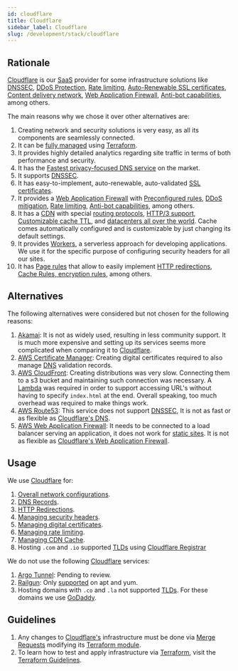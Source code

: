 ```yaml
---
id: cloudflare
title: Cloudflare
sidebar_label: Cloudflare
slug: /development/stack/cloudflare
---
```


## Rationale

[Cloudflare][CLOUDFLARE]
is our [SaaS](https://en.wikipedia.org/wiki/Software_as_a_service)
provider for some infrastructure solutions like
[DNSSEC][DNSSEC],
[DDoS Protection](https://www.cloudflare.com/ddos/),
[Rate limiting](https://www.cloudflare.com/rate-limiting/),
[Auto-Renewable SSL certificates](https://www.cloudflare.com/ssl/),
[Content delivery network](https://www.cloudflare.com/cdn/),
[Web Application Firewall][WAF],
[Anti-bot capabilities](https://blog.cloudflare.com/super-bot-fight-mode/),
among others.

The main reasons why we chose it
over other alternatives are:

1. Creating network and security solutions is very easy,
  as all its components are seamlessly connected.
1. It can be
  [fully managed](https://registry.terraform.io/providers/cloudflare/cloudflare/latest/docs)
  using [Terraform](/development/stack/terraform).
1. It provides highly detailed analytics regarding site traffic
  in terms of both performance and security.
1. It has the
  [Fastest privacy-focused DNS service](https://blog.cloudflare.com/announcing-1111/)
  on the market.
1. It supports [DNSSEC][DNSSEC].
1. It has easy-to-implement, auto-renewable, auto-validated
  [SSL certificates](https://www.cloudflare.com/ssl/).
1. It provides a
  [Web Application Firewall][WAF]
  with
  [Preconfigured rules](https://www.cloudflare.com/learning/security/threats/owasp-top-10/),
  [DDoS mitigation](https://www.cloudflare.com/learning/ddos/ddos-mitigation/),
  [Rate limiting](https://www.cloudflare.com/en-au/rate-limiting/),
  [Anti-bot capabilities](https://blog.cloudflare.com/super-bot-fight-mode/),
  among others.
1. It has a
  [CDN](https://www.cloudflare.com/cdn/)
  with special
  [routing protocols](https://www.cloudflare.com/products/argo-smart-routing/),
  [HTTP/3 support](https://blog.cloudflare.com/http3-the-past-present-and-future/),
  [Customizable cache TTL](https://support.cloudflare.com/hc/en-us/articles/218411427-What-does-edge-cache-expire-TTL-mean-#summary-of-page-rules-settings),
  and [datacenters all over the world](https://www.cloudflare.com/network/).
  Cache comes automatically configured
  and is customizable by just changing
  its default settings.
1. It provides
  [Workers](https://workers.cloudflare.com/),
  a serverless approach for developing applications.
  We use it for the specific purpose of configuring
  security headers for all our sites.
1. It has
  [Page rules](https://support.cloudflare.com/hc/en-us/articles/218411427-Understanding-and-Configuring-Cloudflare-Page-Rules-Page-Rules-Tutorial-)
  that allow to easily implement
  [HTTP redirections](https://developer.mozilla.org/en-US/docs/Web/HTTP/Redirections),
  [Cache Rules, encryption rules](https://support.cloudflare.com/hc/en-us/articles/202775670-Customizing-Cloudflare-s-cache),
  among others.

## Alternatives

The following alternatives were considered
but not chosen for the following reasons:

1. [Akamai](https://www.akamai.com/):
    It is not as widely used,
    resulting in less
    community support.
    It is much more expensive and setting up
    its services seems more complicated when
    comparing it to
    [Cloudflare][CLOUDFLARE].
1. [AWS Certificate Manager](https://aws.amazon.com/certificate-manager/):
    Creating digital certificates required to also manage
    [DNS](https://www.cloudflare.com/dns/)
    validation records.
1. [AWS CloudFront](https://aws.amazon.com/cloudfront/):
    Creating distributions was very slow.
    Connecting them to a s3 bucket and maintaining such
    connection was necessary.
    A [Lambda](/development/stack/aws/lambda/)
    was required in order to support accessing URL's
    without having to specify `index.html` at the end.
    Overall speaking, too much overhead was required
    to make things work.
1. [AWS Route53](https://aws.amazon.com/route53/):
    This service does not support
    [DNSSEC][DNSSEC],
    It is not as fast or as flexible as
    [Cloudflare's DNS](https://www.cloudflare.com/dns/).
1. [AWS Web Application Firewall](https://aws.amazon.com/waf/):
    It needs to be connected to a load balancer serving
    an application, it does not work for
    [static sites](https://en.wikipedia.org/wiki/Static_web_page).
    It is not as flexible as
    [Cloudflare's Web Application Firewall][WAF].

## Usage

We use [Cloudflare][CLOUDFLARE] for:

1. [Overall network configurations](https://gitlab.com/fluidattacks/product/-/blob/46f915132f8ba81b787ad9061456f2411e2b02a9/makes/applications/makes/dns/src/terraform/fluidattacks.tf#L1).
1. [DNS Records](https://gitlab.com/fluidattacks/product/-/blob/46f915132f8ba81b787ad9061456f2411e2b02a9/makes/applications/makes/dns/src/terraform/fluidattacks.tf#L79).
1. [HTTP Redirections](https://gitlab.com/fluidattacks/product/-/blob/46f915132f8ba81b787ad9061456f2411e2b02a9/makes/applications/makes/dns/src/terraform/fluidattacks.tf#L436).
1. [Managing security headers](https://gitlab.com/fluidattacks/product/-/blob/46f915132f8ba81b787ad9061456f2411e2b02a9/makes/applications/makes/dns/src/terraform/fluidattacks.tf#L481).
1. [Managing digital certificates](https://gitlab.com/fluidattacks/product/-/blob/46f915132f8ba81b787ad9061456f2411e2b02a9/makes/applications/makes/dns/src/terraform/certificates.tf).
1. [Managing rate limiting](https://gitlab.com/fluidattacks/product/-/blob/46f915132f8ba81b787ad9061456f2411e2b02a9/makes/applications/makes/dns/src/terraform/rate_limit.tf).
1. [Managing CDN Cache](https://gitlab.com/fluidattacks/product/-/blob/46f915132f8ba81b787ad9061456f2411e2b02a9/airs/deploy/production/terraform/cache.tf).
1. Hosting `.com` and `.io` supported
    [TLDs](https://www.cloudflare.com/tld-policies/)
    using
    [Cloudflare Registrar](https://www.cloudflare.com/products/registrar/)

We do not use the following
[Cloudflare][CLOUDFLARE] services:

1. [Argo Tunnel](https://www.cloudflare.com/products/argo-tunnel/):
    Pending to review.
1. [Railgun](https://www.cloudflare.com/website-optimization/railgun/):
    Only
    [supported](https://www.cloudflare.com/docs/railgun/installation.html#installation-overview)
    on apt and yum.
1. Hosting domains with `.co` and `.la` not supported
    [TLDs](https://www.cloudflare.com/tld-policies/).
    For these domains we use
    [GoDaddy](https://www.godaddy.com).

## Guidelines

1. Any changes to
    [Cloudflare's][CLOUDFLARE]
    infrastructure must be done via
    [Merge Requests](https://docs.gitlab.com/ee/user/project/merge_requests/)
    modifying its
    [Terraform module](https://gitlab.com/fluidattacks/product/-/tree/46f915132f8ba81b787ad9061456f2411e2b02a9/makes/applications/makes/dns/src/terraform).
1. To learn how to test and apply infrastructure via [Terraform](/development/stack/terraform),
    visit the
    [Terraform Guidelines](/development/stack/terraform#guidelines).

[CLOUDFLARE]: https://www.cloudflare.com/
[DNSSEC]: https://www.cloudflare.com/dns/dnssec/
[WAF]: https://www.cloudflare.com/lp/ppc/waf-x/
